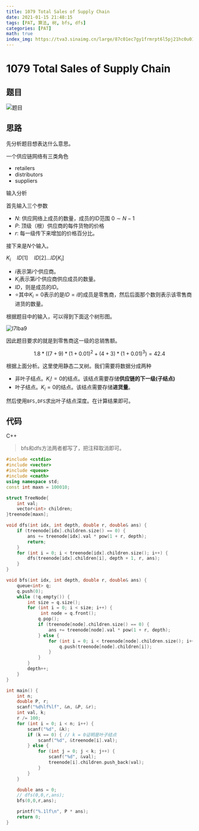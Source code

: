 ```yaml
---
title: 1079 Total Sales of Supply Chain
date: 2021-01-15 21:48:15
tags: [PAT, 算法, 树, bfs, dfs]
categories: [PAT]
math: true
index_img: https://tva3.sinaimg.cn/large/87c01ec7gy1frmrpt6l5pj21hc0u011e.jpg
---
```


# 1079 Total Sales of Supply Chain

## 题目

![题目](https://gitee.com/yoyhm/oss/raw/master/uPic/vlJ1r4.png)

## 思路

先分析题目想表达什么意思。

一个供应链网络有三类角色

- retailers
- distributors
- suppliers

输入分析

首先输入三个参数

- $N$: 供应网络上成员的数量，成员的ID范围 $0 \sim N - 1$
- $P$: 顶级（根）供应商的每件货物的价格
- $r$: 每一级传下来增加的价格百分比。

接下来是$N$个输入。

$K_i \quad ID[1] \quad ID[2] ... ID[K_i]$

- $i$表示第$i$个供应商。
- $K_i$表示第$i$个供应商供应成员的数量。
- $ID$，则是成员的$ID$。
- ⭐️其中$K_i = 0$表示的是$ID=i$的成员是零售商，然后后面那个数则表示该零售商进货的数量。

根据题目中的输入，可以得到下面这个树形图。

![l7lba9](https://gitee.com/yoyhm/oss/raw/master/uPic/l7lba9.png)

因此题目要求的就是到零售商这一级的总销售额。

$$
1.8*((7+9)*(1+0.01)^2 + (4+3)*(1+0.01)^3)=42.4
$$

根据上面分析。这里使用静态二叉树。我们需要将数据分成两种

- 非叶子结点。$K_i!=0$的结点。该结点需要存储**供应链的下一级(子结点)**
- 叶子结点。$K_i=0$的结点。该结点需要存储**进货量**。

然后使用`BFS,DFS`求出叶子结点深度。在计算结果即可。

## 代码

C++

> bfs和dfs方法两者都写了，把注释取消即可。

```C++
#include <cstdio>
#include <vector>
#include <queue>
#include <cmath>
using namespace std;
const int maxn = 100010;

struct TreeNode{
    int val;
    vector<int> children;
}treenode[maxn];

void dfs(int idx, int depth, double r, double& ans) {
    if (treenode[idx].children.size() == 0) {
        ans += treenode[idx].val * pow(1 + r, depth);
        return;
    }
    for (int i = 0; i < treenode[idx].children.size(); i++) {
        dfs(treenode[idx].children[i], depth + 1, r, ans);
    }
}

void bfs(int idx, int depth, double r, double& ans) {
    queue<int> q;
    q.push(0);
    while (!q.empty()) {
        int size = q.size();
        for (int i = 0; i < size; i++) {
             int node = q.front();
            q.pop();
            if (treenode[node].children.size() == 0) {
                ans += treenode[node].val * pow(1 + r, depth);
            } else {
                for (int i = 0; i < treenode[node].children.size(); i++) {
                    q.push(treenode[node].children[i]);
                }
            }
        }
        depth++;
    }
}

int main() {
    int n;
    double P, r;
    scanf("%d%lf%lf", &n, &P, &r);
    int val, k;
    r /= 100;
    for (int i = 0; i < n; i++) {
        scanf("%d", &k);
        if (k == 0) { // k = 0证明是叶子结点
            scanf("%d", &treenode[i].val);
        } else {
            for (int j = 0; j < k; j++) {
                scanf("%d", &val);
                treenode[i].children.push_back(val);
            }
        }
    }

    double ans = 0;
    // dfs(0,0,r,ans);
    bfs(0,0,r,ans);

    printf("%.1lf\n", P * ans);
    return 0;
}
```

